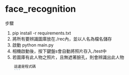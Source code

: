 # face_recognition
步驟
1. pip install -r requirements.txt
2. 將所有要辨識圖庫放在./rec內，並以人名為檔名儲存
3. 啟動 python main.py
4. 相機啟動後，按下鍵盤s會自動將照片存入./test中
5. 若圖庫有此人物之照片，且無遮著臉孔，則會辨識出此人物
```js
    這邊是程式碼
    ```
